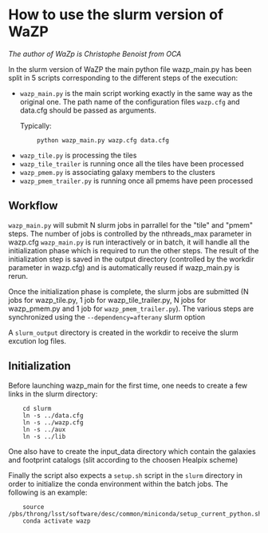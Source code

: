 # How to use the slurm version of WaZP 
*The author of WaZp is Christophe Benoist from OCA* 

In the slurm version of WaZP the main python file wazp_main.py has been split in 5 scripts corresponding to the different steps of the execution:

- `wazp_main.py` is the main script working exactly in the same way as the original one. The path name of the configuration files `wazp.cfg` and data.cfg 
should be passed as arguments. 

	Typically: 

```
		python wazp_main.py wazp.cfg data.cfg
```

- `wazp_tile.py` is processing the tiles
- `wazp_tile_trailer` is running once all the tiles have been processed
- `wazp_pmem.py` is associating galaxy members to the clusters
- `wazp_pmem_trailer.py` is running once all pmems have peen processed

## Workflow

`wazp_main.py` will submit N slurm jobs in parrallel for the "tile" and "pmem" steps. The number of jobs is controlled by the nthreads_max parameter in wazp.cfg
`wazp_main.py` is run interactively or in batch, it will handle all the initialization phase which is required to run the other steps. The result of the initialization step is saved in the output directory (controlled by the workdir parameter in wazp.cfg) and is automatically reused if wazp_main.py is rerun.

Once the initialization phase is complete, the slurm jobs are submitted (N jobs for wazp_tile.py, 1 job for wazp_tile_trailer.py, N jobs for wazp_pmem.py and 1 job for `wazp_pmem_trailer.py`). The various steps are synchronized using the `--dependency=afterany` slurm option

A `slurm_output` directory is created in the workdir to receive the slurm excution log files.

## Initialization

Before launching wazp_main for the first time, one needs to create a few links in the slurm directory:

```
	cd slurm
	ln -s ../data.cfg
	ln -s ../wazp.cfg
	ln -s ../aux
	ln -s ../lib
```
One also have to create the input_data directory which contain the galaxies and footprint catalogs (slit according to the choosen Healpix scheme)

Finally the script also expects a `setup.sh` script in the `slurm` directory in order to initialize the conda environment within the batch jobs.
The following is an example:

```
	source /pbs/throng/lsst/software/desc/common/miniconda/setup_current_python.sh
	conda activate wazp
```
